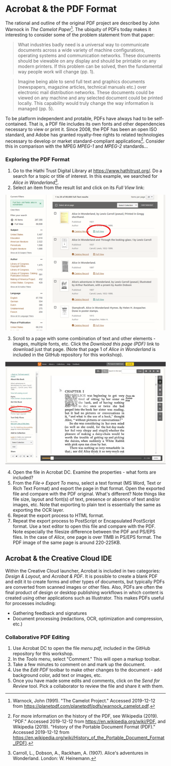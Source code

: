 # Acrobat & the PDF Format

The rational and outline of the original PDF project are described by John Warnock in _The Camelot Paper_[^1]. The ubiquity of PDFs today makes it interesting to consider some of the problem statement from that paper:

> What industries badly need is a universal way to communicate documents across a wide variety of machine configurations, operating systems and communication networks. These documents should be viewable on any display and should be printable on any modern printers. If this problem can be solved, then the fundamental way people work will change (pp. 1).

>  Imagine being able to send full text and graphics documents (newspapers, magazine articles, technical manuals etc.) over electronic mail distribution networks. These documents could be viewed on any machine and any selected document could be printed locally. This capability would truly change the way information is managed (pp. 5). 

To be platform independent and protable, PDFs have always had to be self-contained. That is, a PDF file includes its own fonts and other dependencies necessary to view or print it. Since 2008, the PDF has been an open ISO standard, and Adobe has granted royalty-free rights to related technologies necessary to develop or market standard-compliant applications[^2]. Consider this in comparison with the MPEG _MPEG-1_ and _MPEG-2_ standards...

### Exploring the PDF Format

1. Go to the Hathi Trust Digital Library at <https://www.hathitrust.org/>. Do a search for a topic or title of interest. In this example, we searched for _Alice in Wonderland_[^3].
2. Select an item from the result list and click on its _Full View_ link:

![hathi trust result page](./images/hathi_1.png)

3. Scroll to a page with some combination of text and other elements - images, multiple fonts, etc. Click the _Download this page (PDF)_ link to download just that page. (Note that page 1 of _Alice in Wonderland_ is included in the GitHub repository for this workshop).

![hathi trust result page](./images/hathi_2.png)

4. Open the file in Acrobat DC. Examine the properties - what fonts are included?
5. From the _File-> Export To_ menu, select a text format (MS Word, Text or Rich Text Format) and export the page in that format. Open the exported file and compare with the PDF original. What's different? Note things like file size, layout and font(s) of text, presence or absence of text and/or images, etc. Note that exporting to plain text is essentially the same as exporting the OCR layer.
6. Repeat the export process to HTML format.
7. Repeat the export process to PostScript or Encapsulated PostScript format. Use a text editor to open this file and compare with the PDF. Note especially the filesize difference between the PDF and PS/EPS files. In the case of _Alice_, one page is over 11MB in PS/EPS format. The PDF image of the same page is around 220-225KB.

## Acrobat & the Creative Cloud IDE

Within the Creative Cloud launcher, Acrobat is included in two categories: _Design & Layout_, and _Acrobat & PDF_. It is possible to create a blank PDF and edit it to create forms and other types of documents, but typically PDFs are converted from scanned images or other files. Also, PDFs are often the final product of design or desktop publishing workflows in which content is created using other applications such as Illustrator. This makes PDFs useful for processes including:

* Gathering feedback and signatures
* Document processing (redactions, OCR, optimization and compression, etc.)

### Collaborative PDF Editing

1. Use Acrobat DC to open the file _menu.pdf_, included in the GitHub repository for this workshop.
2. In the _Tools_ menu, select "Comment." This will open a markup toolbar.
3. Take a few minutes to comment on and mark up the document.
4. Use the _Edit PDF_ toolbar to make other changes to the document - add background color, add text or images, etc.
5. Once you have made some edits and comments, click on the _Send for Review_ tool. Pick a collaborator to review the file and share it with them.




[^1]: Warnock, John (1991). "The Camelot Project." Accessed 2019-12-12 from <https://planetpdf.com/planetpdf/pdfs/warnock_camelot.pdf>.

[^2]: For more information on the history of the PDF, see Wikipedia (2019). "PDF." Accessed 2019-12-12 from <https://en.wikipedia.org/wiki/PDF>, and Wikipedia (2019). "History of the Portable Document Format (PDF)." Accessed 2019-12-12 from <https://en.wikipedia.org/wiki/History_of_the_Portable_Document_Format_(PDF)>.

[^3]: Carroll, L., Dobson, A., Rackham, A. (1907). Alice's adventures in Wonderland. London: W. Heinemann.
